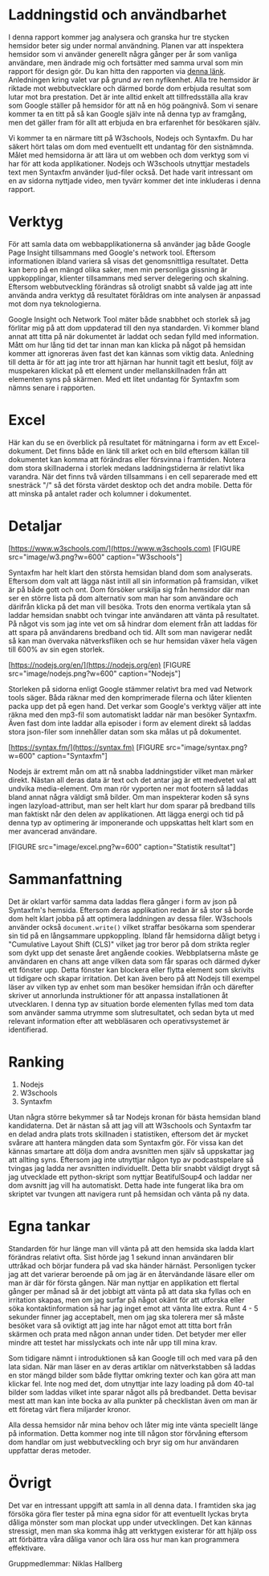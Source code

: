 # Laddningstid och användbarhet

I denna rapport kommer jag analysera och granska hur tre stycken hemsidor beter sig under normal användning. Planen var att inspektera hemsidor som vi använder generellt några gånger per år som vanliga användare, men ändrade mig och fortsätter med samma urval som min rapport för design gör. Du kan hitta den rapporten via [denna länk](rapport/fargschema). Anledningen kring valet var på grund av ren nyfikenhet. Alla tre hemsidor är riktade mot webbutvecklare och därmed borde dom erbjuda resultat som lutar mot bra prestation. Det är inte alltid enkelt att tillfredsställa alla krav som Google ställer på hemsidor för att nå en hög poängnivå. Som vi senare kommer ta en titt på så kan Google själv inte nå denna typ av framgång, men det gäller fram för allt att erbjuda en bra erfarenhet för besökaren själv. 


Vi kommer ta en närmare titt på W3schools, Nodejs och Syntaxfm. Du har säkert hört talas om dom med eventuellt ett undantag för den sistnämnda. Målet med hemsidorna är att lära ut om webben och dom verktyg som vi har för att koda applikationer. Nodejs och W3schools utnyttjar mestadels text men Syntaxfm använder ljud-filer också. Det hade varit intressant om en av sidorna nyttjade video, men tyvärr kommer det inte inkluderas i denna rapport. 

# Verktyg

För att samla data om webbapplikationerna så använder jag både Google Page Insight tillsammans med Google's network tool. Eftersom informationen ibland variera så visas det genomsnittliga resultatet. Detta kan bero på en mängd olika saker, men min personliga gissning är uppkopplingar, klienter tillsammans med server delegering och skalning. Eftersom webbutveckling förändras så otroligt snabbt så valde jag att inte använda andra verktyg då resultatet föråldras om inte analysen är anpassad mot dom nya teknologierna. 


Google Insight och Network Tool mäter både snabbhet och storlek så jag förlitar mig på att dom uppdaterad till den nya standarden. Vi kommer bland annat att titta på när dokumentet är laddat och sedan fylld med information. Mått om hur lång tid det tar innan man kan klicka på något på hemsidan kommer att ignoreras även fast det kan kännas som viktig data. Anledning till detta är för att jag inte tror att hjärnan har hunnit tagit ett beslut, följt av muspekaren klickat på ett element under mellanskillnaden från att elementen syns på skärmen. Med ett litet undantag för Syntaxfm som nämns senare i rapporten. 

# Excel

Här kan du se en överblick på resultatet för mätningarna i form av ett Excel-dokument. Det finns både en länk till arket och en bild eftersom källan till dokumentet kan komma att förändras eller försvinna i framtiden. Notera dom stora skillnaderna i storlek medans laddningstiderna är relativt lika varandra. När det finns två värden tillsammans i en cell separerade med ett snesträck "/" så det första värdet desktop och det andra mobile. Detta för att minska på antalet rader och kolumner i dokumentet. 

# Detaljar
[https://www.w3schools.com/](https://www.w3schools.com)
[FIGURE src="image/w3.png?w=600" caption="W3schools"]

Syntaxfm har helt klart den största hemsidan bland dom som analyserats. Eftersom dom valt att lägga näst intill all sin information på framsidan, vilket är på både gott och ont. Dom försöker urskilja sig från hemsidor där man ser en större lista på dom alternativ som man har som användare och därifrån klicka på det man vill besöka. Trots den enorma vertikala ytan så laddar hemsidan snabbt och tvingar inte användaren att vänta på resultatet. På något vis som jag inte vet om så hindrar dom element från att laddas för att spara på användarens bredband och tid. Allt som man navigerar nedåt så kan man övervaka nätverksfliken och se hur hemsidan växer hela vägen till 600% av sin egen storlek.

[https://nodejs.org/en/](https://nodejs.org/en)
[FIGURE src="image/nodejs.png?w=600" caption="Nodejs"]

Storleken på sidorna enligt Google stämmer relativt bra med vad Network tools säger. Båda räknar med den komprimerade filerna och låter klienten packa upp det på egen hand. Det verkar som Google's verktyg väljer att inte räkna med den mp3-fil som automatiskt laddar när man besöker Syntaxfm. Även fast dom inte laddar alla episoder i form av element direkt så laddas stora json-filer som innehåller datan som ska målas ut på dokumentet. 

[https://syntax.fm/](https://syntax.fm)
[FIGURE src="image/syntax.png?w=600" caption="Syntaxfm"]


Nodejs är extremt mån om att nå snabba laddningstider vilket man märker direkt. Nästan all deras data är text och det antar jag är ett medvetet val att undvika media-element. Om man rör vyporten ner mot footern så laddas bland annat några väldigt små bilder. Om man inspekterar koden så syns ingen lazyload-attribut, man ser helt klart hur dom sparar på bredband tills man faktiskt når den delen av applikationen. Att lägga energi och tid på denna typ av optimering är imponerande och uppskattas helt klart som en mer avancerad användare.

[FIGURE src="image/excel.png?w=600" caption="Statistik resultat"]


# Sammanfattning

Det är oklart varför samma data laddas flera gånger i form av json på Syntaxfm's hemsida. Eftersom deras applikation redan är så stor så borde dom helt klart jobba på att optimera laddningen av dessa filer. W3schools använder också `document.write()` vilket straffar besökarna som spenderar sin tid på en långsammare uppkoppling. Ibland får hemsidorna dåligt betyg i "Cumulative Layout Shift (CLS)" vilket jag tror beror på dom strikta regler som dykt upp det senaste året angående cookies. Webbplatserna måste ge användaren en chans att ange vilken data som får sparas och därmed dyker ett fönster upp. Detta fönster kan blockera eller flytta element som skrivits ut tidigare och skapar irritation. Det kan även bero på att Nodejs till exempel läser av vilken typ av enhet som man besöker hemsidan ifrån och därefter skriver ut annorlunda instruktioner för att anpassa installationen åt utvecklaren. I denna typ av situation borde elementen fyllas med tom data som använder samma utrymme som slutresultatet, och sedan byta ut med relevant information efter att webbläsaren och operativsystemet är identifierad.


# Ranking

1. Nodejs
2. W3schools
3. Syntaxfm

Utan några större bekymmer så tar Nodejs kronan för bästa hemsidan bland kandidaterna. Det är nästan så att jag vill att W3schools och Syntaxfm tar en delad andra plats trots skillnaden i statistiken, eftersom det är mycket svårare att hantera mängden data som Syntaxfm gör. För vissa kan det kännas smartare att dölja dom andra avsnitten men själv så uppskattar jag att allting syns. Eftersom jag inte utnyttjar någon typ av podcastspelare så tvingas jag ladda ner avsnitten individuellt. Detta blir snabbt  väldigt drygt så jag utvecklade ett python-skript som nyttjar BeatifulSoup4 och laddar ner dom avsnitt jag vill ha automatiskt. Detta hade inte fungerat lika bra om skriptet var tvungen att navigera runt på hemsidan och vänta på ny data. 

# Egna tankar

Standarden för hur länge man vill vänta på att den hemsida ska ladda klart förändras relativt ofta. Sist hörde jag 1 sekund innan användaren blir uttråkad och börjar fundera på vad ska händer härnäst. Personligen tycker jag att det varierar beroende på om jag är en återvändande läsare eller om man är där för första gången. När man nyttjar en applikation ett flertal gånger per månad så är det jobbigt att vänta på att data ska fyllas och en irritation skapas, men om jag surfar på något okänt för att utforska eller söka kontaktinformation så har jag inget emot att vänta lite extra. Runt 4 - 5 sekunder finner jag acceptabelt, men om jag ska tolerera mer så måste besöket vara så oviktigt att jag inte har något emot att titta bort från skärmen och prata med någon annan under tiden. Det betyder mer eller mindre att testet har misslyckats och inte når upp till mina krav. 


Som tidigare nämnt i introduktionen så kan Google till och med vara på den lata sidan. När man läser en av deras artiklar om nätverkstabben så laddas en stor mängd bilder som både flyttar omkring texter och kan göra att man klickar fel. Inte nog med det, dom utnyttjar inte lazy loading på dom 40-tal bilder som laddas vilket inte sparar något alls på bredbandet. Detta bevisar mest att man kan inte bocka av alla punkter på checklistan även om man är ett företag värt flera miljarder kronor. 


Alla dessa hemsidor når mina behov och låter mig inte vänta speciellt länge på information. Detta kommer nog inte till någon stor förvåning eftersom dom handlar om just webbutveckling och bryr sig om hur användaren uppfattar deras metoder. 

# Övrigt

Det var en intressant uppgift att samla in all denna data. I framtiden ska jag försöka göra fler tester på mina egna sidor för att eventuellt lyckas bryta dåliga mönster som man plockat upp under utvecklingen. Det kan kännas stressigt, men man ska komma ihåg att verktygen existerar för att hjälp oss att förbättra våra dåliga vanor och lära oss hur man kan programmera effektivare. 


Gruppmedlemmar: Niklas Hallberg 